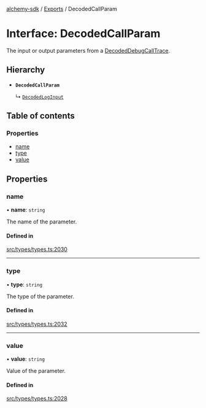 [alchemy-sdk](../README.md) / [Exports](../modules.md) / DecodedCallParam

# Interface: DecodedCallParam

The input or output parameters from a [DecodedDebugCallTrace](DecodedDebugCallTrace.md).

## Hierarchy

- **`DecodedCallParam`**

  ↳ [`DecodedLogInput`](DecodedLogInput.md)

## Table of contents

### Properties

- [name](DecodedCallParam.md#name)
- [type](DecodedCallParam.md#type)
- [value](DecodedCallParam.md#value)

## Properties

### name

• **name**: `string`

The name of the parameter.

#### Defined in

[src/types/types.ts:2030](https://github.com/alchemyplatform/alchemy-sdk-js/blob/c7197b9/src/types/types.ts#L2030)

___

### type

• **type**: `string`

The type of the parameter.

#### Defined in

[src/types/types.ts:2032](https://github.com/alchemyplatform/alchemy-sdk-js/blob/c7197b9/src/types/types.ts#L2032)

___

### value

• **value**: `string`

Value of the parameter.

#### Defined in

[src/types/types.ts:2028](https://github.com/alchemyplatform/alchemy-sdk-js/blob/c7197b9/src/types/types.ts#L2028)
